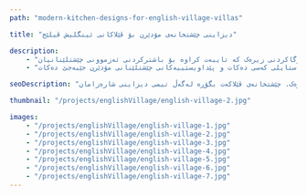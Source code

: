 ```yaml
---
path: "modern-kitchen-designs-for-english-village-villas"

title: "دیزاینی چێشتخانەی مۆدێرن بۆ ڤێلاکانی ئینگلیش ڤیلێج"

description:
    - "پڕۆژەکەمان چێشتخانەی ڤێلایەکی ئینگلیزی گۆڕی بە تێکەڵکردنی شکۆی کلاسیکی لەگەڵ کارایی مۆدێرن. ئێمە دیزاینێکی پێشکەوتوومان دروست کرد کە شوێنی چێشتلێنانی کردە دڵی ماڵەکە، کە سەرنجڕاکێشی هەمیشەیی لەگەڵ داهێنانی کردەیی تێکەڵ دەکات. خاوەن ماڵەکە ڕێگایەکی نوێی دۆزییەوە بۆ دووبارە بیرکردنەوە لە چێشتخانەکەیان، بە تاقیکردنەوەی پلانێکی فرەلایەن، کەرەستەی باش و چارەسەری کۆگاکردنی زیرەک کە تایبەت کراوە بۆ باشترکردنی ئەزموونی چێشتلێنانیان."
    - "دیزاینەکە بە وریاییەوە هاوسەنگی لە نێوان جوانناسی نەریتی ڤێلا و پێداویستییە هاوچەرخەکان دروست کرد، ئیلهامی پێشکەش کرد بۆ گۆڕینی چێشتخانەکە لەگەڵ پاراستنی کەسایەتی ڕەسەنی. تیمە شارەزاکەمان شوێنێکی دروست کرد کە هەم ستایلدار و هەم کارا بوو، کە سەلماندی دیزاینی جوان و ژیانی کردەیی دەتوانن بە تەواوی پێکەوە هەبن. ئەنجامەکە چێشتخانەیەکی سەرنجڕاکێش و کارا بوو کە گوزارشت لە ستایلی کەسی دەکات و پێداویستییەکانی چێشتلێنانی مۆدێرن جێبەجێ دەکات."

seoDescription: "دیزاینی چێشتخانەی مۆدێرنمان بۆ ڤێلاکانی ئینگلیش ڤیلێج ببینە. ببینە چۆن شکۆی کلاسیکی لەگەڵ کارایی هاوچەرخ تێکەڵ دەکەین، بە کەرەستەی باش و چارەسەری کۆگاکردنی زیرەک. چێشتخانەی ڤێلاکەت بگۆڕە لەگەڵ تیمی دیزاینی شارەزامان."

thumbnail: "/projects/englishVillage/english-village-2.jpg"

images:
    - "/projects/englishVillage/english-village-1.jpg"
    - "/projects/englishVillage/english-village-2.jpg"
    - "/projects/englishVillage/english-village-3.jpg"
    - "/projects/englishVillage/english-village-4.jpg"
    - "/projects/englishVillage/english-village-5.jpg"
    - "/projects/englishVillage/english-village-6.jpg"
    - "/projects/englishVillage/english-village-7.jpg"
---
```

